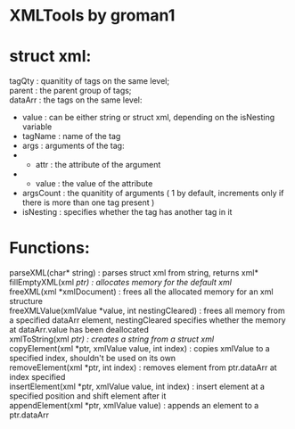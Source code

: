 # XMLTools by groman1

# struct xml:
tagQty : quanitity of tags on the same level;\
parent : the parent group of tags;\
dataArr : the tags on the same level:
- value : can be either string or struct xml, depending on the isNesting variable
- tagName : name of the tag
- args : arguments of the tag:
- - attr : the attribute of the argument
- - value : the value of the attribute
- argsCount : the quanitity of arguments ( 1 by default, increments only if there is more than one tag present )
- isNesting : specifies whether the tag has another tag in it

# Functions: 
parseXML(char* string) : parses struct xml from string, returns xml*\
fillEmptyXML(xml *ptr) : allocates memory for the default xml*\
freeXML(xml *xmlDocument) : frees all the allocated memory for an xml structure\
freeXMLValue(xmlValue *value, int nestingCleared) : frees all memory from a specified dataArr element, nestingCleared specifies whether the memory at dataArr.value has been deallocated\
xmlToString(xml *ptr) : creates a string from a struct xml*\
copyElement(xml *ptr, xmlValue value, int index) : copies xmlValue to a specified index, shouldn't be used on its own\
removeElement(xml *ptr, int index) : removes element from ptr.dataArr at index specified\
insertElement(xml *ptr, xmlValue value, int index) : insert element at a specified position and shift element after it\
appendElement(xml *ptr, xmlValue value) : appends an element to a ptr.dataArr

